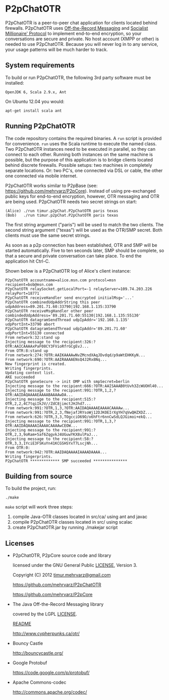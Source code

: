 P2pChatOTR
==========

P2pChatOTR is a peer-to-peer chat application for clients located behind firewalls. P2pChatOTR uses [Off-the-Record Messaging](http://en.wikipedia.org/wiki/Off-the-Record_Messaging) and [Socialist Millionaire' Protocol](http://en.wikipedia.org/wiki/Socialist_millionaire) to implement end-to-end encryption, so your conversations are secure and private. No host account (XMPP or other) is needed to use P2pChatOTR. Because you will never log in to any service, your usage patterns will be much harder to track.


System requirements
-------------------

To build or run P2pChatOTR, the following 3rd party software must be installed:

    OpenJDK 6, Scala 2.9.x, Ant

On Ubuntu 12.04 you would:

    apt-get install scala ant


Running P2pChatOTR
------------------

The code repository contains the required binaries. A `run` script is provided for convenience. `run` uses the Scala runtime to execute the named class. Two P2pChatOTR instances need to be executed in parallel, so they can connect to each other. Running both instances on the same machine is possible, but the purpose of this application is to bridge clients located behind discrete firewalls. Possible setups: two machines in completely separate locations. Or: two PC's, one connected via DSL or cable, the other one connected via mobile internet.

P2pChatOTR works similar to P2pBase (see: https://github.com/mehrvarz/P2pCore). Instead of using pre-exchanged public keys for end-to-end encryption, however, OTR messaging and OTR are being used. P2pChatOTR needs two secret strings on start:

    (Alice) ./run timur.p2pChat.P2pChatOTR paris texas
    (Bob)   ./run timur.p2pChat.P2pChatOTR paris texas

The first string argument ("paris") will be used to match the two clients. The second string argument ("texas") will be used as the OTR/SMP secret. Both clients must use the same secret strings.

As soon as a p2p connection has been established, OTR and SMP will be started automatically. Five to ten seconds later, SMP should be complete, so that a secure and private conversation can take place. To end the application hit Ctrl-C. 

Shown below is a P2pChatOTR log of Alice's client instance:

    P2pChatOTR accountname=alice.msn.com protocol=msn recipient=bob@msn.com
    P2pChatOTR relaySocket.getLocalPort=-1 relayServer=109.74.203.226 relayPort=18771
    P2pChatOTR receiveHandler send encrypted initialMsg='...'
    P2pChatOTR combinedUdpAddrString this peer udpAddress=89.201.71.60:33790|192.168.1.135:33790
    P2pChatOTR receiveMsgHandler other peer combindedUdpAddress='89.201.71.60:55130|192.168.1.135:55130'
    P2pChatOTR datagramSendThread udpIpAddr='192.168.1.135' udpPortInt=33790 abort
    P2pChatOTR datagramSendThread udpIpAddr='89.201.71.60' udpPortInt=55130 connected
    From network:32:stand up
    Injecting message to the recipient:326:?OTR:AAICAAAAxPaF08CY3FVioRfrGCgEvJ...
    From OTR:8:stand up
    From network:274:?OTR:AAIKAAAAwNvZMcndXAqJDvdqd/p9aWtEHKKyN...
    From network:690:?OTR:AAIRAAAAENsQ4J2Rx8Nq...
    New fingerprint is created.
    Writing fingerprints.
    Updating context list.
    AKE succeeded
    P2pChatOTR goneSecure -> init OMP with smpSecret=berlin
    Injecting message to the recipient:666:?OTR:AAISAAAB0tUvh3ZcWUOHl40...
    Injecting message to the recipient:991:?OTR,1,2,?OTR:AAIDAQAAAAEAAAABAAAAwDA...
    Injecting message to the recipient:515:?OTR,2,2,4C7tqiIkJV//ZdC8jimctJHJhd7...
    From network:991:?OTR,1,3,?OTR:AAIDAQAAAAEAAAACAAAAw...
    From network:991:?OTR,2,3,fNejafJRYsoWj12DJKOEIrXgYH7qVwQHZXDZ...
    From network:626:?OTR,3,3,TOgcciO69O/o6hFtr6nnCwSdLQJGimoi+ekQ...
    Injecting message to the recipient:991:?OTR,1,3,?OTR:AAIDAQAAAAIAAAACAAAAwCEOW...
    Injecting message to the recipient:991:?OTR,2,3,9oRam+5af6ZqgvkJ4UGuwYKX8ulPaJ...
    Injecting message to the recipient:58:?OTR,3,3,1YciE3FSKuYn41KCGSHSYxT7LscjNh...
    From OTR:0:
    From network:942:?OTR:AAIDAQAAAAIAAAADAAAA...
    Writing fingerprints.
    P2pChatOTR ************* SMP succeeded ***************


Building from source
--------------------

To build the project, run:

    ./make

`make` script will work three steps:

1. compile Java-OTR classes located in src/ca/ using ant and javac
2. compile P2pChatOTR classes located in src/ using scalac
3. create P2pChatOTR.jar by running ./makejar script


Licenses
--------

- P2pChatOTR, P2pCore source code and library

  licensed under the GNU General Public [LICENSE](P2pChatOTR/blob/master/licenses/LICENSE), Version 3.

  Copyright (C) 2012 timur.mehrvarz@gmail.com

  https://github.com/mehrvarz/P2pChatOTR

  https://github.com/mehrvarz/P2pCore

- The Java Off-the-Record Messaging library

  covered by the LGPL [LICENSE](P2pChatOTR/blob/master/licenses/java-otr/COPYING).

  [README](P2pChatOTR/blob/master/licenses/java-otr/README)

  http://www.cypherpunks.ca/otr/
  
- Bouncy Castle 

  http://bouncycastle.org/

- Google Protobuf 

  https://code.google.com/p/protobuf/

- Apache Commons-codec 

  http://commons.apache.org/codec/


